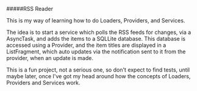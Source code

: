 #####RSS Reader

This is my way of learning how to do Loaders, Providers, and Services.

The idea is to start a service which polls the RSS feeds for changes, via a 
AsyncTask, and adds the items to a SQLLite database.  This database is accessed 
using a Provider, and the item titles are displayed in a ListFragment, which 
auto updates via the notification sent to it from the provider, when an update 
is made.

This is a fun project, not a serious one, so don't expect to find tests, until 
maybe later, once I've got my head around how the concepts of Loaders, Providers 
and Services work.


